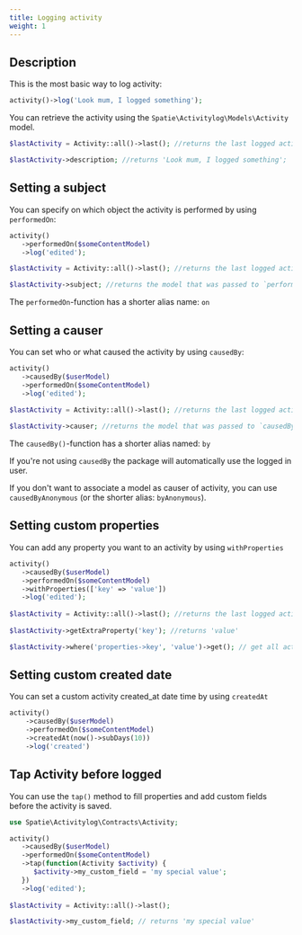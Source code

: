 ```yaml
---
title: Logging activity
weight: 1
---
```


## Description

This is the most basic way to log activity:

```php
activity()->log('Look mum, I logged something');
```

You can retrieve the activity using the `Spatie\Activitylog\Models\Activity` model.

```php
$lastActivity = Activity::all()->last(); //returns the last logged activity

$lastActivity->description; //returns 'Look mum, I logged something';
```

## Setting a subject

You can specify on which object the activity is performed by using `performedOn`:

```php
activity()
   ->performedOn($someContentModel)
   ->log('edited');

$lastActivity = Activity::all()->last(); //returns the last logged activity

$lastActivity->subject; //returns the model that was passed to `performedOn`;
```

The `performedOn`-function has a shorter alias name: `on`

## Setting a causer

You can set who or what caused the activity by using `causedBy`:

```php
activity()
   ->causedBy($userModel)
   ->performedOn($someContentModel)
   ->log('edited');
   
$lastActivity = Activity::all()->last(); //returns the last logged activity

$lastActivity->causer; //returns the model that was passed to `causedBy`;   
```

The `causedBy()`-function has a shorter alias named: `by`

If you're not using `causedBy` the package will automatically use the logged in user.

If you don't want to associate a model as causer of activity, you can use `causedByAnonymous` (or the shorter alias: `byAnonymous`).

## Setting custom properties

You can add any property you want to an activity by using `withProperties`

```php
activity()
   ->causedBy($userModel)
   ->performedOn($someContentModel)
   ->withProperties(['key' => 'value'])
   ->log('edited');
   
$lastActivity = Activity::all()->last(); //returns the last logged activity
   
$lastActivity->getExtraProperty('key'); //returns 'value' 

$lastActivity->where('properties->key', 'value')->get(); // get all activity where the `key` custom property is 'value'
```

## Setting custom created date

You can set a custom activity created_at date time by using `createdAt`

```php
activity()
    ->causedBy($userModel)
    ->performedOn($someContentModel)
    ->createdAt(now()->subDays(10))
    ->log('created')
```

## Tap Activity before logged

You can use the `tap()` method to fill properties and add custom fields before the activity is saved.

```php
use Spatie\Activitylog\Contracts\Activity;

activity()
   ->causedBy($userModel)
   ->performedOn($someContentModel)
   ->tap(function(Activity $activity) {
      $activity->my_custom_field = 'my special value';
   })
   ->log('edited');
   
$lastActivity = Activity::all()->last();

$lastActivity->my_custom_field; // returns 'my special value'
```
